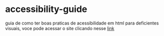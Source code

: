 # accessibility-guide

guia de como ter boas praticas de acessibilidade em html para deficientes visuais, voce pode acessar o site clicando nesse [link](https://felipesantos5.github.io/accessibility-guide/)
